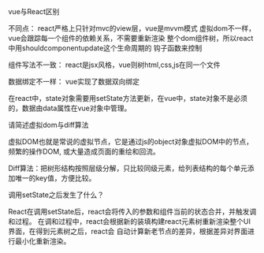 <!--
 * @Descripttion: 
 * @Author: ZJ
 * @Date: 2021-11-16 15:51:52
 * @LastEditors: ZJ
 * @LastEditTime: 2021-11-16 18:22:53
-->
vue与React区别

不同点：
react严格上只针对mvc的view层，vue是mvvm模式
虚拟dom不一样，vue会跟踪每一个组件的依赖关系，不需要重新渲染
整个dom组件树，所以react中用shouldcomponentupdate这个生命周期的
钩子函数来控制

组件写法不一致：
react是jsx风格，vue则树html,css,js在同一个文件

数据绑定不一样：
vue实现了数据双向绑定

在react中，state对象需要用setState方法更新，在vue中，state对象不是必须的，数据由data属性在vue对象中管理。

请简述虚拟dom与diff算法

虚拟DOM也就是常说的虚拟节点，它是通过js的object对象虚拟DOM中的节点，频繁的操作DOM,
或大量造成页面的重绘和回流。

Diff算法：把树形结构按照层级分解，只比较同级元素，给列表结构的每个单元添加唯一的key值，方便比较。

调用setState之后发生了什么？

React在调用setState后，react会将传入的参数和组件当前的状态合并，并触发调和过程。
在调和过程中，react会根据新的装填构建react元素树重新渲染整个UI界面，在得到元素树之后，react会
自动计算新老节点的差异，根据差异对界面进行最小化重新渲染。



